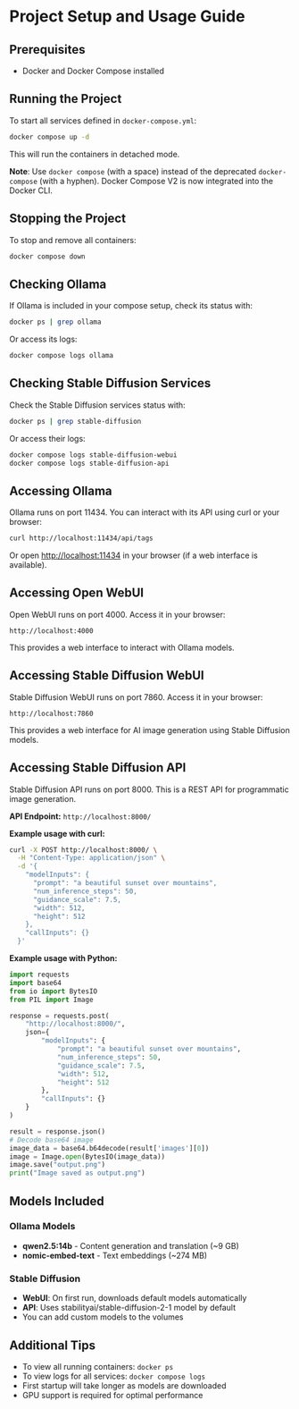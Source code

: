 # Project Setup and Usage Guide

## Prerequisites
- Docker and Docker Compose installed

## Running the Project
To start all services defined in `docker-compose.yml`:

```bash
docker compose up -d
```
This will run the containers in detached mode.

**Note**: Use `docker compose` (with a space) instead of the deprecated `docker-compose` (with a hyphen). Docker Compose V2 is now integrated into the Docker CLI.

## Stopping the Project
To stop and remove all containers:

```bash
docker compose down
```

## Checking Ollama
If Ollama is included in your compose setup, check its status with:

```bash
docker ps | grep ollama
```
Or access its logs:
```bash
docker compose logs ollama
```

## Checking Stable Diffusion Services
Check the Stable Diffusion services status with:

```bash
docker ps | grep stable-diffusion
```
Or access their logs:
```bash
docker compose logs stable-diffusion-webui
docker compose logs stable-diffusion-api
```

## Accessing Ollama
Ollama runs on port 11434. You can interact with its API using curl or your browser:

```bash
curl http://localhost:11434/api/tags
```
Or open [http://localhost:11434](http://localhost:11434) in your browser (if a web interface is available).

## Accessing Open WebUI
Open WebUI runs on port 4000. Access it in your browser:

```
http://localhost:4000
```
This provides a web interface to interact with Ollama models.

## Accessing Stable Diffusion WebUI
Stable Diffusion WebUI runs on port 7860. Access it in your browser:

```
http://localhost:7860
```
This provides a web interface for AI image generation using Stable Diffusion models.

## Accessing Stable Diffusion API
Stable Diffusion API runs on port 8000. This is a REST API for programmatic image generation.

**API Endpoint:** `http://localhost:8000/`

**Example usage with curl:**
```bash
curl -X POST http://localhost:8000/ \
  -H "Content-Type: application/json" \
  -d '{
    "modelInputs": {
      "prompt": "a beautiful sunset over mountains",
      "num_inference_steps": 50,
      "guidance_scale": 7.5,
      "width": 512,
      "height": 512
    },
    "callInputs": {}
  }'
```

**Example usage with Python:**
```python
import requests
import base64
from io import BytesIO
from PIL import Image

response = requests.post(
    "http://localhost:8000/",
    json={
        "modelInputs": {
            "prompt": "a beautiful sunset over mountains",
            "num_inference_steps": 50,
            "guidance_scale": 7.5,
            "width": 512,
            "height": 512
        },
        "callInputs": {}
    }
)

result = response.json()
# Decode base64 image
image_data = base64.b64decode(result['images'][0])
image = Image.open(BytesIO(image_data))
image.save("output.png")
print("Image saved as output.png")
```

## Models Included

### Ollama Models
- **qwen2.5:14b** - Content generation and translation (~9 GB)
- **nomic-embed-text** - Text embeddings (~274 MB)

### Stable Diffusion
- **WebUI**: On first run, downloads default models automatically
- **API**: Uses stabilityai/stable-diffusion-2-1 model by default
- You can add custom models to the volumes

## Additional Tips
- To view all running containers: `docker ps`
- To view logs for all services: `docker compose logs`
- First startup will take longer as models are downloaded
- GPU support is required for optimal performance
